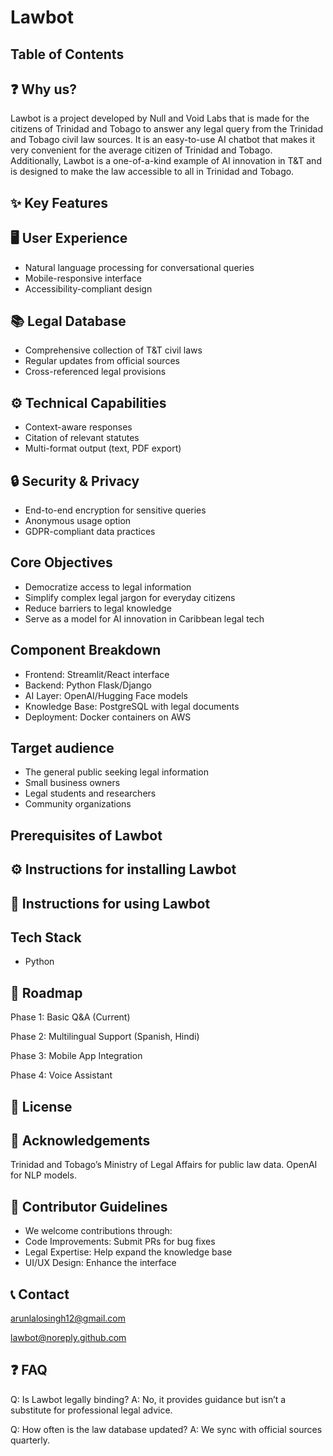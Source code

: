 # Lawbot

## Table of Contents

## ❓ Why us?
Lawbot is a project developed by Null and Void Labs that is made for the citizens of Trinidad and Tobago to answer any legal query from the Trinidad and Tobago civil law sources. It is an easy-to-use AI chatbot that makes it very convenient for the average citizen of Trinidad and Tobago. Additionally, Lawbot is a one-of-a-kind example of AI innovation in T&T and is designed to make the law accessible to all in Trinidad and Tobago.

## ✨ Key Features

## 🖥️ User Experience
- Natural language processing for conversational queries
- Mobile-responsive interface
- Accessibility-compliant design

## 📚 Legal Database
- Comprehensive collection of T&T civil laws
- Regular updates from official sources
- Cross-referenced legal provisions

## ⚙️ Technical Capabilities
- Context-aware responses
- Citation of relevant statutes
- Multi-format output (text, PDF export)

## 🔒 Security & Privacy
- End-to-end encryption for sensitive queries
- Anonymous usage option
- GDPR-compliant data practices

## Core Objectives
- Democratize access to legal information
- Simplify complex legal jargon for everyday citizens
- Reduce barriers to legal knowledge
- Serve as a model for AI innovation in Caribbean legal tech

## Component Breakdown
- Frontend: Streamlit/React interface
- Backend: Python Flask/Django
- AI Layer: OpenAI/Hugging Face models
- Knowledge Base: PostgreSQL with legal documents
- Deployment: Docker containers on AWS

## Target audience
- The general public seeking legal information
- Small business owners
- Legal students and researchers
- Community organizations



## Prerequisites of Lawbot

## ⚙️ Instructions for installing Lawbot

## 📖 Instructions for using Lawbot

## Tech Stack
- Python

## 🔮 Roadmap
Phase 1: Basic Q&A (Current)

Phase 2: Multilingual Support (Spanish, Hindi)

Phase 3: Mobile App Integration

Phase 4: Voice Assistant

## 📜 License

## 🙏  Acknowledgements
Trinidad and Tobago’s Ministry of Legal Affairs for public law data.
OpenAI for NLP models.

## 🤝 Contributor Guidelines
- We welcome contributions through:
- Code Improvements: Submit PRs for bug fixes
- Legal Expertise: Help expand the knowledge base
- UI/UX Design: Enhance the interface

## 📞 Contact

arunlalosingh12@gmail.com

lawbot@noreply.github.com

## ❓ FAQ 
Q: Is Lawbot legally binding?
A: No, it provides guidance but isn’t a substitute for professional legal advice.

Q: How often is the law database updated?
A: We sync with official sources quarterly.

